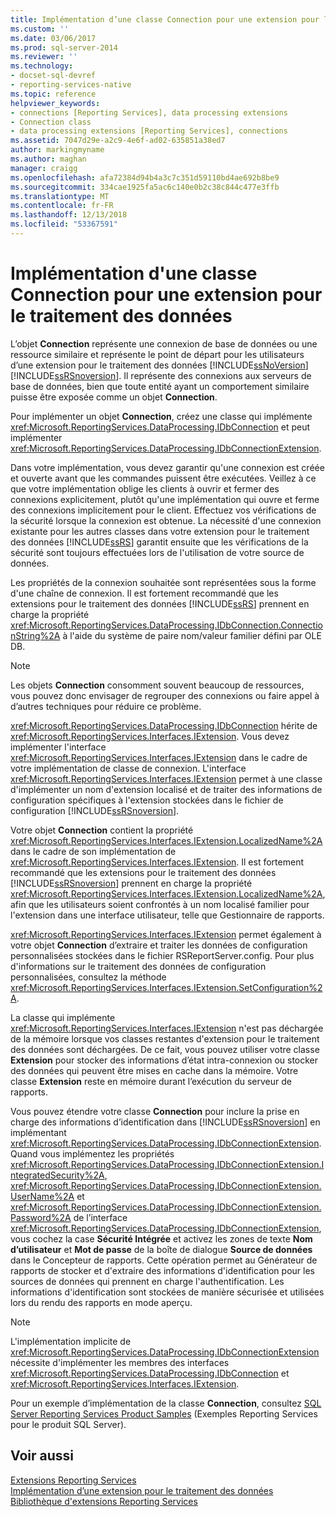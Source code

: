 ```yaml
---
title: Implémentation d’une classe Connection pour une extension pour le traitement des données | Microsoft Docs
ms.custom: ''
ms.date: 03/06/2017
ms.prod: sql-server-2014
ms.reviewer: ''
ms.technology:
- docset-sql-devref
- reporting-services-native
ms.topic: reference
helpviewer_keywords:
- connections [Reporting Services], data processing extensions
- Connection class
- data processing extensions [Reporting Services], connections
ms.assetid: 7047d29e-a2c9-4e6f-ad02-635851a38ed7
author: markingmyname
ms.author: maghan
manager: craigg
ms.openlocfilehash: afa72384d94b4a3c7c351d59110bd4ae692b8be9
ms.sourcegitcommit: 334cae1925fa5ac6c140e0b2c38c844c477e3ffb
ms.translationtype: MT
ms.contentlocale: fr-FR
ms.lasthandoff: 12/13/2018
ms.locfileid: "53367591"
---
```

# <a name="implementing-a-connection-class-for-a-data-processing-extension"></a>Implémentation d'une classe Connection pour une extension pour le traitement des données
  L’objet **Connection** représente une connexion de base de données ou une ressource similaire et représente le point de départ pour les utilisateurs d’une extension pour le traitement des données [!INCLUDE[ssNoVersion](../../../includes/ssnoversion-md.md)] [!INCLUDE[ssRSnoversion](../../../includes/ssrsnoversion-md.md)]. Il représente des connexions aux serveurs de base de données, bien que toute entité ayant un comportement similaire puisse être exposée comme un objet **Connection**.  
  
 Pour implémenter un objet **Connection**, créez une classe qui implémente <xref:Microsoft.ReportingServices.DataProcessing.IDbConnection> et peut implémenter <xref:Microsoft.ReportingServices.DataProcessing.IDbConnectionExtension>.  
  
 Dans votre implémentation, vous devez garantir qu'une connexion est créée et ouverte avant que les commandes puissent être exécutées. Veillez à ce que votre implémentation oblige les clients à ouvrir et fermer des connexions explicitement, plutôt qu'une implémentation qui ouvre et ferme des connexions implicitement pour le client. Effectuez vos vérifications de la sécurité lorsque la connexion est obtenue. La nécessité d'une connexion existante pour les autres classes dans votre extension pour le traitement des données [!INCLUDE[ssRS](../../../includes/ssrs.md)] garantit ensuite que les vérifications de la sécurité sont toujours effectuées lors de l'utilisation de votre source de données.  
  
 Les propriétés de la connexion souhaitée sont représentées sous la forme d'une chaîne de connexion. Il est fortement recommandé que les extensions pour le traitement des données [!INCLUDE[ssRS](../../../includes/ssrs.md)] prennent en charge la propriété <xref:Microsoft.ReportingServices.DataProcessing.IDbConnection.ConnectionString%2A> à l'aide du système de paire nom/valeur familier défini par OLE DB.  
  
> [!NOTE]  
>  Les objets **Connection** consomment souvent beaucoup de ressources, vous pouvez donc envisager de regrouper des connexions ou faire appel à d’autres techniques pour réduire ce problème.  
  
 <xref:Microsoft.ReportingServices.DataProcessing.IDbConnection> hérite de <xref:Microsoft.ReportingServices.Interfaces.IExtension>. Vous devez implémenter l'interface <xref:Microsoft.ReportingServices.Interfaces.IExtension> dans le cadre de votre implémentation de classe de connexion. L'interface <xref:Microsoft.ReportingServices.Interfaces.IExtension> permet à une classe d'implémenter un nom d'extension localisé et de traiter des informations de configuration spécifiques à l'extension stockées dans le fichier de configuration [!INCLUDE[ssRSnoversion](../../../includes/ssrsnoversion-md.md)].  
  
 Votre objet **Connection** contient la propriété <xref:Microsoft.ReportingServices.Interfaces.IExtension.LocalizedName%2A> dans le cadre de son implémentation de <xref:Microsoft.ReportingServices.Interfaces.IExtension>. Il est fortement recommandé que les extensions pour le traitement des données [!INCLUDE[ssRSnoversion](../../../includes/ssrsnoversion-md.md)] prennent en charge la propriété <xref:Microsoft.ReportingServices.Interfaces.IExtension.LocalizedName%2A>, afin que les utilisateurs soient confrontés à un nom localisé familier pour l'extension dans une interface utilisateur, telle que Gestionnaire de rapports.  
  
 <xref:Microsoft.ReportingServices.Interfaces.IExtension> permet également à votre objet **Connection** d’extraire et traiter les données de configuration personnalisées stockées dans le fichier RSReportServer.config. Pour plus d'informations sur le traitement des données de configuration personnalisées, consultez la méthode <xref:Microsoft.ReportingServices.Interfaces.IExtension.SetConfiguration%2A>.  
  
 La classe qui implémente <xref:Microsoft.ReportingServices.Interfaces.IExtension> n'est pas déchargée de la mémoire lorsque vos classes restantes d'extension pour le traitement des données sont déchargées. De ce fait, vous pouvez utiliser votre classe **Extension** pour stocker des informations d’état intra-connexion ou stocker des données qui peuvent être mises en cache dans la mémoire. Votre classe **Extension** reste en mémoire durant l’exécution du serveur de rapports.  
  
 Vous pouvez étendre votre classe **Connection** pour inclure la prise en charge des informations d’identification dans [!INCLUDE[ssRSnoversion](../../../includes/ssrsnoversion-md.md)] en implémentant <xref:Microsoft.ReportingServices.DataProcessing.IDbConnectionExtension>. Quand vous implémentez les propriétés <xref:Microsoft.ReportingServices.DataProcessing.IDbConnectionExtension.IntegratedSecurity%2A>, <xref:Microsoft.ReportingServices.DataProcessing.IDbConnectionExtension.UserName%2A> et <xref:Microsoft.ReportingServices.DataProcessing.IDbConnectionExtension.Password%2A> de l’interface <xref:Microsoft.ReportingServices.DataProcessing.IDbConnectionExtension>, vous cochez la case **Sécurité Intégrée** et activez les zones de texte **Nom d’utilisateur** et **Mot de passe** de la boîte de dialogue **Source de données** dans le Concepteur de rapports. Cette opération permet au Générateur de rapports de stocker et d'extraire des informations d'identification pour les sources de données qui prennent en charge l'authentification. Les informations d'identification sont stockées de manière sécurisée et utilisées lors du rendu des rapports en mode aperçu.  
  
> [!NOTE]  
>  L'implémentation implicite de <xref:Microsoft.ReportingServices.DataProcessing.IDbConnectionExtension> nécessite d'implémenter les membres des interfaces <xref:Microsoft.ReportingServices.DataProcessing.IDbConnection> et <xref:Microsoft.ReportingServices.Interfaces.IExtension>.  
>   
>  Pour un exemple d’implémentation de la classe **Connection**, consultez [SQL Server Reporting Services Product Samples](https://go.microsoft.com/fwlink/?LinkId=177889) (Exemples Reporting Services pour le produit SQL Server).  
  
## <a name="see-also"></a>Voir aussi  
 [Extensions Reporting Services](../reporting-services-extensions.md)   
 [Implémentation d’une extension pour le traitement des données](implementing-a-data-processing-extension.md)   
 [Bibliothèque d'extensions Reporting Services](../reporting-services-extension-library.md)  
  
  
